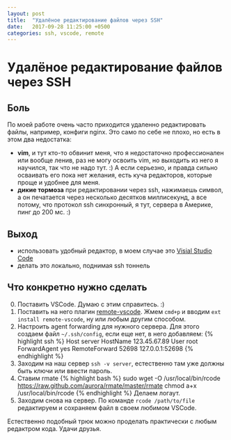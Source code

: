 ```yaml
---
layout: post
title:  "Удалёное редактирование файлов через SSH"
date:   2017-09-28 11:25:00 +0500
categories: ssh, vscode, remote
---
```


# Удалёное редактирование файлов через SSH

## Боль

По моей работе очень часто приходится удаленно редактировать файлы, например, конфиги nginx. Это само по себе не плохо, но есть в этом два недостатка:

- **vim**, и тут кто-то обвинит меня, что я недостаточно профессионален или вообще ленив, раз не могу освоить vim, но выходить из него я научился, так что не надо тут. :) А если серьезно, и правда сильно осваивать его пока нет желания, есть куча редакторов, которые проще и удобнее для меня.
- **дикие тормоза** при редактировании через ssh, нажимаешь символ, а он печатается через несколько десятков миллисекунд, а все потому, что протокол ssh синхронный, я тут, сервера в Америке, пинг до 200 мс. :)

## Выход

- использовать удобный редактор, в моем случае это [Visial Studio Code](https://code.visualstudio.com/)
- делать это локально, поднимая ssh тоннель

## Что конкретно нужно сделать

0. Поставить VSCode. Думаю с этим справитесь. :)
1. Поставить на него плагин [remote-vscode](https://marketplace.visualstudio.com/items?itemName=rafaelmaiolla.remote-vscode). Жмем `cmd+p` и вводим `ext install remote-vscode`, ну или любым другим способом.
2. Настроить agent forwarding для нужного сервера. Для этого создаем файл `~/.ssh/config`, если еще нет, в него добавляем:
{% highlight ssh %}
Host server
  HostName 123.45.67.89
  User root
  ForwardAgent yes
  RemoteForward 52698 127.0.0.1:52698
{% endhighlight %}
3. Заходим на наш сервер `ssh -v server`, естественно там уже должны быть ключи или ввести пароль.
4. Ставим rmate
{% highlight bash %}
sudo wget -O /usr/local/bin/rcode \
https://raw.github.com/aurora/rmate/master/rmate
chmod a+x /usr/local/bin/rcode
{% endhighlight %}
Делаем логаут.
5. Заходим снова на сервер. По команде `rcode /path/to/file` редактируем и сохраняем файл в своем любимом VSCode.

Естественно подобный трюк можно проделать практически с любым редактром кода. Удачи друзья.